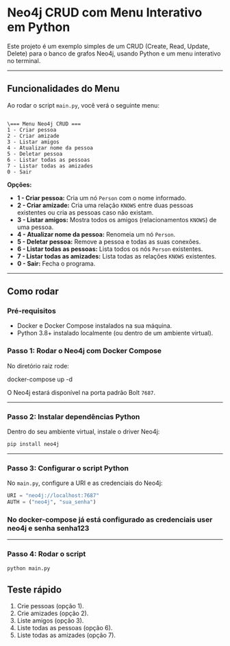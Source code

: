 # Neo4j CRUD com Menu Interativo em Python

Este projeto é um exemplo simples de um CRUD (Create, Read, Update, Delete) para o banco de grafos Neo4j, usando Python e um menu interativo no terminal.

---

## Funcionalidades do Menu

Ao rodar o script `main.py`, você verá o seguinte menu:

```

\=== Menu Neo4j CRUD ===
1 - Criar pessoa
2 - Criar amizade
3 - Listar amigos
4 - Atualizar nome da pessoa
5 - Deletar pessoa
6 - Listar todas as pessoas
7 - Listar todas as amizades
0 - Sair

````

**Opções:**

- **1 - Criar pessoa:** Cria um nó `Person` com o nome informado.
- **2 - Criar amizade:** Cria uma relação `KNOWS` entre duas pessoas existentes ou cria as pessoas caso não existam.
- **3 - Listar amigos:** Mostra todos os amigos (relacionamentos `KNOWS`) de uma pessoa.
- **4 - Atualizar nome da pessoa:** Renomeia um nó `Person`.
- **5 - Deletar pessoa:** Remove a pessoa e todas as suas conexões.
- **6 - Listar todas as pessoas:** Lista todos os nós `Person` existentes.
- **7 - Listar todas as amizades:** Lista todas as relações `KNOWS` existentes.
- **0 - Sair:** Fecha o programa.

---

## Como rodar

### Pré-requisitos

- Docker e Docker Compose instalados na sua máquina.
- Python 3.8+ instalado localmente (ou dentro de um ambiente virtual).

### Passo 1: Rodar o Neo4j com Docker Compose

No diretório raiz rode:


docker-compose up -d


O Neo4j estará disponível na porta padrão Bolt `7687`.

---

### Passo 2: Instalar dependências Python

Dentro do seu ambiente virtual, instale o driver Neo4j:

```bash
pip install neo4j
```

---

### Passo 3: Configurar o script Python

No `main.py`, configure a URI e as credenciais do Neo4j:

```python
URI = "neo4j://localhost:7687"
AUTH = ("neo4j", "sua_senha")
```

### No docker-compose já está configurado as credenciais user neo4j e senha senha123

---

### Passo 4: Rodar o script

```bash
python main.py
```

## Teste rápido

1. Crie pessoas (opção 1).
2. Crie amizades (opção 2).
3. Liste amigos (opção 3).
4. Liste todas as pessoas (opção 6).
5. Liste todas as amizades (opção 7).
